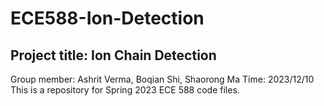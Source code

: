 # ECE588-Ion-Detection

## Project title: Ion Chain Detection

Group member: Ashrit Verma, Boqian Shi, Shaorong Ma 
Time: 2023/12/10
This is a repository for Spring 2023 ECE 588 code files. 
